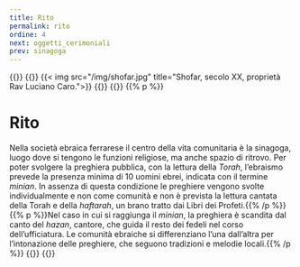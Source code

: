 ```yaml
---
title: Rito
permalink: rito
ordine: 4
next: oggetti_cerimoniali
prev: sinagoga
---
```


{{<row>}}
{{<column>}}
{{< img src="/img/shofar.jpg" title="Shofar, secolo XX, proprietà Rav Luciano Caro.">}}
{{</column>}}
{{<column>}}
{{% p %}}
# Rito

Nella società ebraica ferrarese il centro della vita comunitaria è la sinagoga, luogo dove si tengono le funzioni religiose, ma anche spazio di ritrovo.
Per poter svolgere la preghiera pubblica, con la lettura della *Torah*, l’ebraismo prevede la presenza minima di 10 uomini ebrei, indicata con il termine *minian*.
In assenza di questa condizione le preghiere vengono svolte individualmente e non come comunità e non è prevista la lettura cantata della Torah e della
*haftarah*, un brano tratto dai Libri dei Profeti.{{% /p %}}
{{% p %}}Nel caso in cui si raggiunga il *minian*, la preghiera è scandita dal canto del *hazan*, cantore, che guida il resto dei fedeli nel corso dell’ufficiatura. Le comunità
ebraiche si differenziano l’una dall’altra per l’intonazione delle preghiere, che seguono tradizioni e melodie locali.{{% /p %}}
{{</column>}}
{{</row>}}


